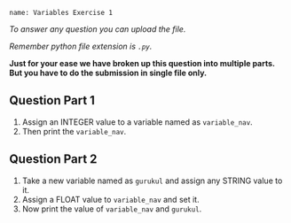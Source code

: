 ```ngMeta
name: Variables Exercise 1

```

*To answer any question you can upload the file.*

*Remember python file extension is `.py`.*

**Just for your ease we have broken up this question into multiple parts. But you have to do the submission in single file only.**

## Question Part 1

1. Assign an INTEGER value to a variable named as `variable_nav`.
2. Then print the `variable_nav`.

## Question Part 2
  
1. Take a new variable named as `gurukul` and assign any STRING value to it.  
2. Assign a FLOAT value to `variable_nav` and set it.  
3. Now print the value of `variable_nav` and `gurukul`.
